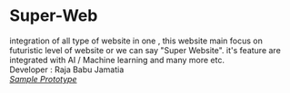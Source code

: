 # Super-Web
integration of all type of website in one , this website main focus on futuristic level of website or we can say "Super Website". it's feature are integrated with AI / Machine learning and many more etc. 
<br>
Developer : Raja Babu Jamatia
<br>
 <a href = ""><i>Sample Prototype</i></a>
